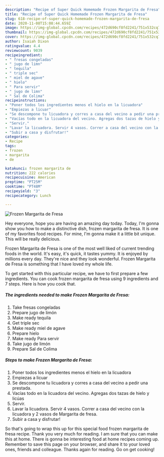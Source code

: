 ```yaml
---
description: "Recipe of Super Quick Homemade Frozen Margarita de Fresa"
title: "Recipe of Super Quick Homemade Frozen Margarita de Fresa"
slug: 618-recipe-of-super-quick-homemade-frozen-margarita-de-fresa
date: 2020-11-08T15:08:44.659Z
image: https://img-global.cpcdn.com/recipes/472d690cf8fd2241/751x532cq70/frozen-margarita-de-fresa-foto-principal.jpg
thumbnail: https://img-global.cpcdn.com/recipes/472d690cf8fd2241/751x532cq70/frozen-margarita-de-fresa-foto-principal.jpg
cover: https://img-global.cpcdn.com/recipes/472d690cf8fd2241/751x532cq70/frozen-margarita-de-fresa-foto-principal.jpg
author: Isaiah Dixon
ratingvalue: 4.4
reviewcount: 9039
recipeingredient:
- " fresas congeladas"
- " jugo de limn"
- " tequila"
- " triple sec"
- " miel de agave"
- " hielo"
- " Para servir"
- " jugo de limn"
- " Sal de Colima"
recipeinstructions:
- "Poner todos los ingredientes menos el hielo en la licuadora"
- "Empiezas a licuar"
- "Se descompone tu licuadora y corres a casa del vecino a pedir una prestada."
- "Vacías todo en la licuadora del vecino. Agregas dos tazas de hielo y licúas"
- "Servir."
- "Lavar la licuadora. Servir 4 vasos. Correr a casa del vecino con la licuadora y 2 vasos de Margarita de fresa."
- "Subir a casa y disfrutar!"
categories:
- Recipe
tags:
- frozen
- margarita
- de

katakunci: frozen margarita de 
nutrition: 222 calories
recipecuisine: American
preptime: "PT25M"
cooktime: "PT48M"
recipeyield: "3"
recipecategory: Lunch

---
```



![Frozen Margarita de Fresa](https://img-global.cpcdn.com/recipes/472d690cf8fd2241/751x532cq70/frozen-margarita-de-fresa-foto-principal.jpg)

Hey everyone, hope you are having an amazing day today. Today, I'm gonna show you how to make a distinctive dish, frozen margarita de fresa. It is one of my favorites food recipes. For mine, I'm gonna make it a little bit unique. This will be really delicious.



Frozen Margarita de Fresa is one of the most well liked of current trending foods in the world. It's easy, it's quick, it tastes yummy. It is enjoyed by millions every day. They're nice and they look wonderful. Frozen Margarita de Fresa is something that I have loved my whole life.


To get started with this particular recipe, we have to first prepare a few ingredients. You can cook frozen margarita de fresa using 9 ingredients and 7 steps. Here is how you cook that.

<!--inarticleads1-->

##### The ingredients needed to make Frozen Margarita de Fresa:

1. Take  fresas congeladas
1. Prepare  jugo de limón
1. Make ready  tequila
1. Get  triple sec
1. Make ready  miel de agave
1. Prepare  hielo
1. Make ready  Para servir
1. Take  jugo de limón
1. Prepare  Sal de Colima




<!--inarticleads2-->

##### Steps to make Frozen Margarita de Fresa:

1. Poner todos los ingredientes menos el hielo en la licuadora
1. Empiezas a licuar
1. Se descompone tu licuadora y corres a casa del vecino a pedir una prestada.
1. Vacías todo en la licuadora del vecino. Agregas dos tazas de hielo y licúas
1. Servir.
1. Lavar la licuadora. Servir 4 vasos. Correr a casa del vecino con la licuadora y 2 vasos de Margarita de fresa.
1. Subir a casa y disfrutar!




So that's going to wrap this up for this special food frozen margarita de fresa recipe. Thank you very much for reading. I am sure that you can make this at home. There is gonna be interesting food at home recipes coming up. Remember to save this page on your browser, and share it to your loved ones, friends and colleague. Thanks again for reading. Go on get cooking!
